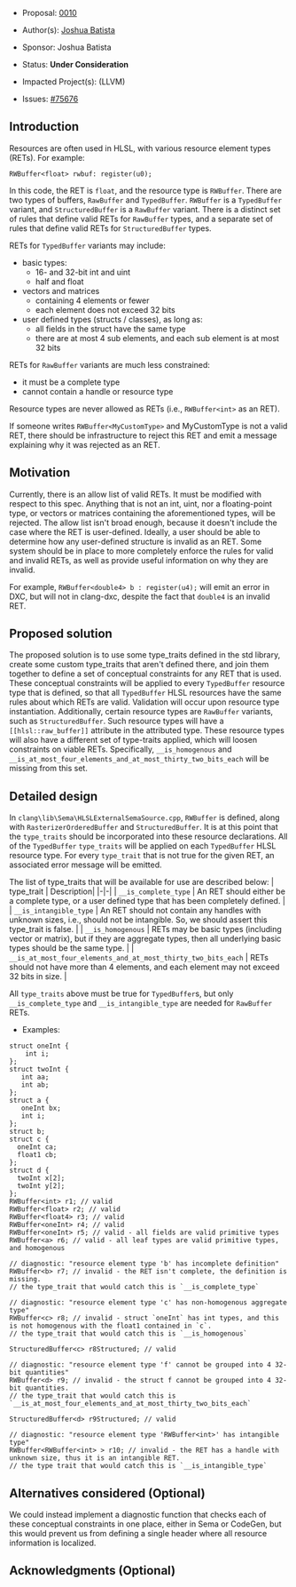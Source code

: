 * Proposal: [0010](0010-resource-element-type-validation.md)
* Author(s): [Joshua Batista](https://github.com/bob80905)
* Sponsor: Joshua Batista
* Status: **Under Consideration**
* Impacted Project(s): (LLVM)

* Issues: [#75676](https://github.com/llvm/llvm-project/issues/75676)

## Introduction
Resources are often used in HLSL, with various resource element types (RETs).
For example:
```
RWBuffer<float> rwbuf: register(u0);
```
In this code, the RET is `float`, and the resource type is `RWBuffer`.
There are two types of buffers, `RawBuffer` and `TypedBuffer`. `RWBuffer`
is a `TypedBuffer` variant, and `StructuredBuffer` is a `RawBuffer` variant.
There is a distinct set of rules that define valid RETs for `RawBuffer` types, 
and a separate set of rules that define valid RETs for `StructuredBuffer` types.

RETs for `TypedBuffer` variants may include:
* basic types: 
  * 16- and 32-bit int and uint
  * half and float
* vectors and matrices 
  * containing 4 elements or fewer
  * each element does not exceed 32 bits
* user defined types (structs / classes), as long as:
  * all fields in the struct have the same type
  * there are at most 4 sub elements, and each sub element is at most 32 bits

RETs for `RawBuffer` variants are much less constrained:
* it must be a complete type
* cannot contain a handle or resource type

Resource types are never allowed as RETs (i.e., `RWBuffer<int>` as an RET).

If someone writes `RWBuffer<MyCustomType>` and MyCustomType is not a 
valid RET, there should be infrastructure to reject this RET and emit a message 
explaining why it was rejected as an RET.

## Motivation
Currently, there is an allow list of valid RETs. It must be modified with respect 
to this spec. Anything that is not an int, uint, nor a floating-point type, or vectors 
or matrices containing the aforementioned types, will be rejected. The allow list isn't
broad enough, because it doesn't include the case where the RET is user-defined. 
Ideally, a user should be able to determine how any user-defined structure is invalid 
as an RET. Some system should be in place to more completely enforce the rules for 
valid and invalid RETs, as well as provide useful information on why they are invalid.

For example, `RWBuffer<double4> b : register(u4);` will emit an error in DXC, 
but will not in clang-dxc, despite the fact that `double4` is an invalid RET.

## Proposed solution

The proposed solution is to use some type_traits defined in the std library, create
some custom type_traits that aren't defined there, and join them together to define a 
set of conceptual constraints for any RET that is used. These conceptual constraints
will be applied to every `TypedBuffer` resource type that is defined, so that all
`TypedBuffer` HLSL resources have the same rules about which RETs are valid. 
Validation will occur upon resource type instantiation. Additionally, certain 
resource types are `RawBuffer` variants, such as `StructuredBuffer`. Such resource 
types will have a `[[hlsl::raw_buffer]]` attribute in the attributed type. These
resource types will also have a different set of type-traits applied, which will
loosen constraints on viable RETs. Specifically, `__is_homogenous` and 
`__is_at_most_four_elements_and_at_most_thirty_two_bits_each` will be missing from this set.

## Detailed design

In `clang\lib\Sema\HLSLExternalSemaSource.cpp`, `RWBuffer` is defined, along with 
`RasterizerOrderedBuffer` and `StructuredBuffer`. It is at this point that the 
`type_traits` should be incorporated into these resource declarations. All of the
`TypedBuffer` `type_traits` will be applied on each `TypedBuffer` HLSL resource
type. For every `type_trait` that is not true for the given RET, an associated error
message will be emitted. 

The list of type_traits that will be available for use are described below:
| type_trait | Description|
|-|-|
| `__is_complete_type` | An RET should either be a complete type, or a user defined type that has been completely defined. |
| `__is_intangible_type` | An RET should not contain any handles with unknown sizes, i.e., should not be intangible. So, we should assert this type_trait is false. |
| `__is_homogenous` | RETs may be basic types (including vector or matrix), but if they are aggregate types, then all underlying basic types should be the same type. |
| `__is_at_most_four_elements_and_at_most_thirty_two_bits_each` | RETs should not have more than 4 elements, and each element may not exceed 32 bits in size. |

All `type_traits` above must be true for `TypedBuffer`s, but only `__is_complete_type` 
and `__is_intangible_type` are needed for `RawBuffer` RETs.

* Examples:
```
struct oneInt {
	int i;
};
struct twoInt {
   int aa;
   int ab;
};
struct a {
   oneInt bx;
   int i;
};
struct b;
struct c {
  oneInt ca;
  float1 cb;
};
struct d {
  twoInt x[2];
  twoInt y[2];
};
RWBuffer<int> r1; // valid
RWBuffer<float> r2; // valid
RWBuffer<float4> r3; // valid
RWBuffer<oneInt> r4; // valid
RWBuffer<oneInt> r5; // valid - all fields are valid primitive types
RWBuffer<a> r6; // valid - all leaf types are valid primitive types, and homogenous

// diagnostic: "resource element type 'b' has incomplete definition"
RWBuffer<b> r7; // invalid - the RET isn't complete, the definition is missing. 
// the type_trait that would catch this is `__is_complete_type`

// diagnostic: "resource element type 'c' has non-homogenous aggregate type"
RWBuffer<c> r8; // invalid - struct `oneInt` has int types, and this is not homogenous with the float1 contained in `c`. 
// the type_trait that would catch this is `__is_homogenous`

StructuredBuffer<c> r8Structured; // valid

// diagnostic: "resource element type 'f' cannot be grouped into 4 32-bit quantities"
RWBuffer<d> r9; // invalid - the struct f cannot be grouped into 4 32-bit quantities.
// the type_trait that would catch this is `__is_at_most_four_elements_and_at_most_thirty_two_bits_each`

StructuredBuffer<d> r9Structured; // valid

// diagnostic: "resource element type 'RWBuffer<int>' has intangible type"
RWBuffer<RWBuffer<int> > r10; // invalid - the RET has a handle with unknown size, thus it is an intangible RET.
// the type trait that would catch this is `__is_intangible_type`
```
## Alternatives considered (Optional)
We could instead implement a diagnostic function that checks each of these conceptual constraints in
one place, either in Sema or CodeGen, but this would prevent us from defining a single header where 
all resource information is localized.

## Acknowledgments (Optional)

<!-- {% endraw %} -->
